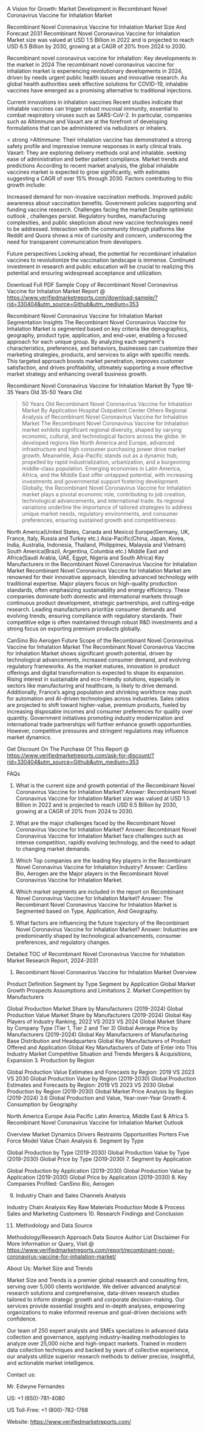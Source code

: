 A Vision for Growth: Market Development in Recombinant Novel Coronavirus Vaccine for Inhalation Market


Recombinant Novel Coronavirus Vaccine for Inhalation Market Size And Forecast 2031
Recombinant Novel Coronavirus Vaccine for Inhalation Market size was valued at USD 1.5 Billion in 2022 and is projected to reach USD 6.5 Billion by 2030, growing at a CAGR of 20% from 2024 to 2030.

Recombinant novel coronavirus vaccine for inhalation: Key developments in the market in 2024
The recombinant novel coronavirus vaccine for inhalation market is experiencing revolutionary developments in 2024, driven by needs urgent public health issues and innovative research. As global health authorities seek effective solutions for COVID-19, inhalable vaccines have emerged as a promising alternative to traditional injections.

Current innovations in inhalation vaccines
Recent studies indicate that inhalable vaccines can trigger robust mucosal immunity, essential to combat respiratory viruses such as SARS-CoV-2. In particular, companies such as Altimmune and Vaxart are at the forefront of developing formulations that can be administered via nebulizers or inhalers.

< strong >Altimmune: Their inhalation vaccine has demonstrated a strong safety profile and impressive immune responses in early clinical trials.
Vaxart: They are exploring delivery methods oral and inhalable. seeking ease of administration and better patient compliance.
Market trends and predictions
According to recent market analysis, the global inhalable vaccines market is expected to grow significantly, with estimates suggesting a CAGR of over 15% through 2030. Factors contributing to this growth include:

Increased demand for non-invasive vaccination methods.
Improved public awareness about vaccination benefits.
Government policies supporting and funding vaccine research.
Challenges facing the market
Despite optimistic outlook , challenges persist. Regulatory hurdles, manufacturing complexities, and public skepticism about new vaccine technologies need to be addressed. Interaction with the community through platforms like Reddit and Quora shows a mix of curiosity and concern, underscoring the need for transparent communication from developers.

Future perspectives
Looking ahead, the potential for recombinant inhalation vaccines to revolutionize the vaccination landscape is immense. Continued investment in research and public education will be crucial to realizing this potential and ensuring widespread acceptance and utilization.

Download Full PDF Sample Copy of Recombinant Novel Coronavirus Vaccine for Inhalation Market Report @ https://www.verifiedmarketreports.com/download-sample/?rid=330404&utm_source=Github&utm_medium=353

Recombinant Novel Coronavirus Vaccine for Inhalation Market Segmentation Insights
The Recombinant Novel Coronavirus Vaccine for Inhalation Market is segmented based on key criteria like demographics, geography, product type, application, and end-user, enabling a focused approach for each unique group. By analyzing each segment's characteristics, preferences, and behaviors, businesses can customize their marketing strategies, products, and services to align with specific needs. This targeted approach boosts market penetration, improves customer satisfaction, and drives profitability, ultimately supporting a more effective market strategy and enhancing overall business growth.

Recombinant Novel Coronavirus Vaccine for Inhalation Market By Type
18-35 Years Old
35-50 Years Old
>50 Years Old
Recombinant Novel Coronavirus Vaccine for Inhalation Market By Application
Hospital
Outpatient Center
Others
Regional Analysis of Recombinant Novel Coronavirus Vaccine for Inhalation Market
The Recombinant Novel Coronavirus Vaccine for Inhalation market exhibits significant regional diversity, shaped by varying economic, cultural, and technological factors across the globe. In developed regions like North America and Europe, advanced infrastructure and high consumer purchasing power drive market growth. Meanwhile, Asia-Pacific stands out as a dynamic hub, propelled by rapid industrialization, urbanization, and a burgeoning middle-class population. Emerging economies in Latin America, Africa, and the Middle East offer untapped potential, with increasing investments and governmental support fostering development. Globally, the Recombinant Novel Coronavirus Vaccine for Inhalation market plays a pivotal economic role, contributing to job creation, technological advancements, and international trade. Its regional variations underline the importance of tailored strategies to address unique market needs, regulatory environments, and consumer preferences, ensuring sustained growth and competitiveness.

North America(United States, Canada and Mexico)
Europe(Germany, UK, France, Italy, Russia and Turkey etc.)
Asia-Pacific(China, Japan, Korea, India, Australia, Indonesia, Thailand, Philippines, Malaysia and Vietnam)
South America(Brazil, Argentina, Columbia etc.)
Middle East and Africa(Saudi Arabia, UAE, Egypt, Nigeria and South Africa)
Key Manufacturers in the Recombinant Novel Coronavirus Vaccine for Inhalation Market
Recombinant Novel Coronavirus Vaccine for Inhalation Market are renowned for their innovative approach, blending advanced technology with traditional expertise. Major players focus on high-quality production standards, often emphasizing sustainability and energy efficiency. These companies dominate both domestic and international markets through continuous product development, strategic partnerships, and cutting-edge research. Leading manufacturers prioritize consumer demands and evolving trends, ensuring compliance with regulatory standards. Their competitive edge is often maintained through robust R&D investments and a strong focus on exporting premium products globally.

CanSino Bio
Aerogen
Future Scope of the Recombinant Novel Coronavirus Vaccine for Inhalation Market
The Recombinant Novel Coronavirus Vaccine for Inhalation Market shows significant growth potential, driven by technological advancements, increased consumer demand, and evolving regulatory frameworks. As the market matures, innovation in product offerings and digital transformation is expected to shape its expansion. Rising interest in sustainable and eco-friendly solutions, especially in sectors like manufacturing and healthcare, is likely to drive demand. Additionally, France’s aging population and shrinking workforce may push for automation and AI-driven technologies across industries. Sales ratios are projected to shift toward higher-value, premium products, fueled by increasing disposable incomes and consumer preferences for quality over quantity. Government initiatives promoting industry modernization and international trade partnerships will further enhance growth opportunities. However, competitive pressures and stringent regulations may influence market dynamics.

Get Discount On The Purchase Of This Report @ https://www.verifiedmarketreports.com/ask-for-discount/?rid=330404&utm_source=Github&utm_medium=353

FAQs
1. What is the current size and growth potential of the Recombinant Novel Coronavirus Vaccine for Inhalation Market?
Answer: Recombinant Novel Coronavirus Vaccine for Inhalation Market size was valued at USD 1.5 Billion in 2022 and is projected to reach USD 6.5 Billion by 2030, growing at a CAGR of 20% from 2024 to 2030.

2. What are the major challenges faced by the Recombinant Novel Coronavirus Vaccine for Inhalation Market?
Answer: Recombinant Novel Coronavirus Vaccine for Inhalation Market face challenges such as intense competition, rapidly evolving technology, and the need to adapt to changing market demands.

3. Which Top companies are the leading Key players in the Recombinant Novel Coronavirus Vaccine for Inhalation Industry?
Answer: CanSino Bio, Aerogen are the Major players in the Recombinant Novel Coronavirus Vaccine for Inhalation Market.

4. Which market segments are included in the report on Recombinant Novel Coronavirus Vaccine for Inhalation Market?
Answer: The Recombinant Novel Coronavirus Vaccine for Inhalation Market is Segmented based on Type, Application, And Geography.

5. What factors are influencing the future trajectory of the Recombinant Novel Coronavirus Vaccine for Inhalation Market?
Answer: Industries are predominantly shaped by technological advancements, consumer preferences, and regulatory changes.

Detailed TOC of Recombinant Novel Coronavirus Vaccine for Inhalation Market Research Report, 2024-2031
1. Recombinant Novel Coronavirus Vaccine for Inhalation Market Overview

Product Definition
Segment by Type
Segment by Application
Global Market Growth Prospects
Assumptions and Limitations
2. Market Competition by Manufacturers

Global Production Market Share by Manufacturers (2019-2024)
Global Production Value Market Share by Manufacturers (2019-2024)
Global Key Players of Industry Ranking, 2022 VS 2023 VS 2024
Global Market Share by Company Type (Tier 1, Tier 2 and Tier 3)
Global Average Price by Manufacturers (2019-2024)
Global Key Manufacturers of Manufacturing Base Distribution and Headquarters
Global Key Manufacturers of Product Offered and Application
Global Key Manufacturers of Date of Enter into This Industry
Market Competitive Situation and Trends
Mergers & Acquisitions, Expansion
3. Production by Region

Global Production Value Estimates and Forecasts by Region: 2019 VS 2023 VS 2030
Global Production Value by Region (2019-2030)
Global Production Estimates and Forecasts by Region: 2019 VS 2023 VS 2030
Global Production by Region (2019-2030)
Global Market Price Analysis by Region (2019-2024) 3.6 Global Production and Value, Year-over-Year Growth
4. Consumption by Geography

North America
Europe
Asia Pacific
Latin America, Middle East & Africa
5. Recombinant Novel Coronavirus Vaccine for Inhalation Market Outlook

Overview
Market Dynamics
Drivers
Restraints
Opportunities
Porters Five Force Model
Value Chain Analysis 
6. Segment by Type

Global Production by Type (2019-2030)
Global Production Value by Type (2019-2030)
Global Price by Type (2019-2030)
7. Segment by Application

Global Production by Application (2019-2030)
Global Production Value by Application (2019-2030)
Global Price by Application (2019-2030)
8. Key Companies Profiled: CanSino Bio, Aerogen

9. Industry Chain and Sales Channels Analysis

Industry Chain Analysis
Key Raw Materials
Production Mode & Process
Sales and Marketing
Customers
10. Research Findings and Conclusion

11. Methodology and Data Source

Methodology/Research Approach
Data Source
Author List
Disclaimer
For More Information or Query, Visit @ https://www.verifiedmarketreports.com/report/recombinant-novel-coronavirus-vaccine-for-inhalation-market/

About Us: Market Size and Trends

Market Size and Trends is a premier global research and consulting firm, serving over 5,000 clients worldwide. We deliver advanced analytical research solutions and comprehensive, data-driven research studies tailored to inform strategic growth and corporate decision-making. Our services provide essential insights and in-depth analyses, empowering organizations to make informed revenue and goal-driven decisions with confidence.

Our team of 250 expert analysts and SMEs specializes in advanced data collection and governance, applying industry-leading methodologies to analyze over 25,000 niche and high-impact markets. Trained in modern data collection techniques and backed by years of collective experience, our analysts utilize superior research methods to deliver precise, insightful, and actionable market intelligence.

Contact us:

Mr. Edwyne Fernandes

US: +1 (650)-781-4080

US Toll-Free: +1 (800)-782-1768

Website: https://www.verifiedmarketreports.com/
